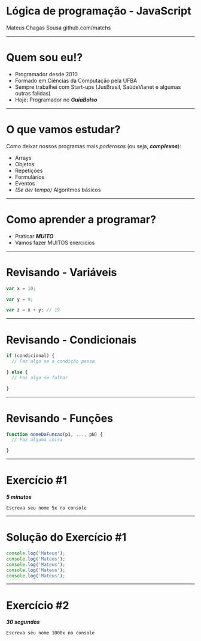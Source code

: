 Lógica de programação - JavaScript
===
Mateus Chagas Sousa
github.com/matchs

---

# Quem sou eu!?
- Programador desde 2010
- Formado em Ciências da Computação pela UFBA
- Sempre trabalhei com Start-ups (JusBrasil, SaúdeVianet e algumas outras falidas)
- Hoje: Programador no ***GuiaBolso***

---
# O que vamos estudar?
Como deixar nossos programas mais *poderosos* (ou seja, ***complexos***):

- Arrays
- Objetos
- Repetições
- Formulários
- Eventos
- *(Se der tempo)* Algoritmos básicos

---
# Como aprender a programar?

- Praticar ***MUITO***
- Vamos fazer MUITOS exercícios

---
# Revisando - Variáveis

```javascript
var x = 10;

var y = 9;

var z = x + y; // 19
```

---
# Revisando - Condicionais

```javascript
if (condicional) {
  // Faz algo se a condição passa

} else {
  // Faz algo se falhar

}
```

---
# Revisando - Funções

```javascript
function nomeDaFuncao(p1, ..., pN) {
  // Faz alguma coisa

}
```

---
# Exercício #1

***5 minutos***
```
Escreva seu nome 5x no console
```

---
# Solução do Exercício #1


```javascript
console.log('Mateus');
console.log('Mateus');
console.log('Mateus');
console.log('Mateus');
console.log('Mateus');
```

---
# Exercício #2

***30 segundos***
```
Escreva seu nome 1000x no console
```
